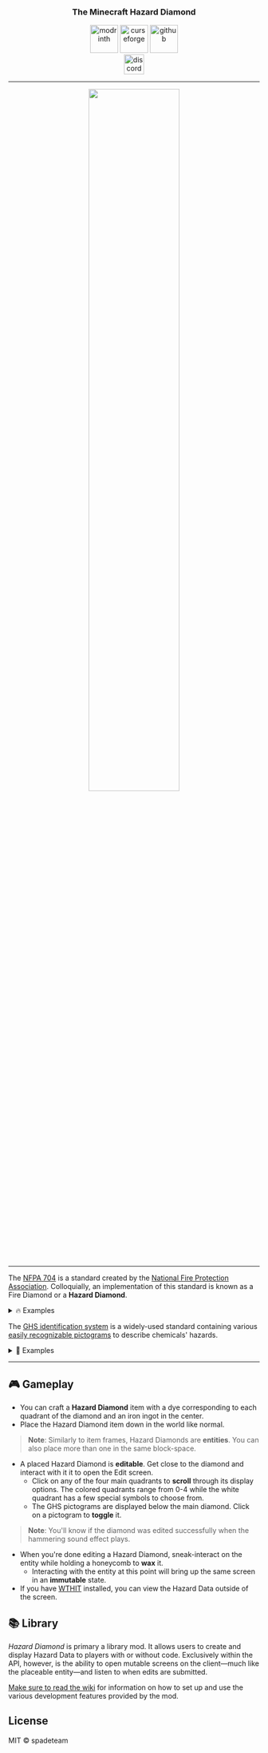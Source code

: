 <h3 align="center">The Minecraft Hazard Diamond</h3>
<p align="center">
  <a href="https://modrinth.com/mod/hazard-diamond"><img alt="modrinth" height="56" src="https://cdn.jsdelivr.net/npm/@intergrav/devins-badges@3/assets/cozy/available/modrinth_64h.png" /></a>
  <a href="https://curseforge.com/minecraft/mc-mods/hazard-diamond"><img alt="curseforge" height="56" src="https://cdn.jsdelivr.net/npm/@intergrav/devins-badges@3/assets/cozy/available/curseforge_64h.png"></a>
  <a href="https://github.com/acikek/hazard-diamond"><img alt="github" height="56" src="https://cdn.jsdelivr.net/npm/@intergrav/devins-badges@3/assets/cozy/available/github_64h.png" /></a><br>
  <a href="https://discord.gg/QYymKz84tR"><img alt="discord-plural" height="40" src="https://cdn.jsdelivr.net/npm/@intergrav/devins-badges@3/assets/compact/social/discord-plural_46h.png"></a>
</p>

---

<p align="center">
  <img src="https://cdn.discordapp.com/attachments/1103546491265626112/1105311204999708733/hdbanner.png" width="60%"/>
</p>

---

The [NFPA 704](https://en.wikipedia.org/wiki/NFPA_704) is a standard created by the [National Fire Protection Association](https://www.nfpa.org/). Colloquially, an implementation of this standard is known as a Fire Diamond or a **Hazard Diamond**.

<details>
  <summary>🔥 Examples</summary>

## Propane (C₃H₈)
Despite being an extremely flammable material, Propane is a common household fuel used for barbecues and portable stoves. Take note of the additional health hazard in blue.

  <p align="center">
    <img src="https://c8.alamy.com/zooms/9/a580c650389e403599f46bed095d6661/htwegr.jpg" />
    <p align="center"><i>Credit: <a href="https://www.alamy.com/stock-photo/?cid=JGKEGNDSWGEVFH9SZ3SNUDJKQX93S6RFD57M5WX3GH4A3RXD8X85RAWW3C5LHDG7&name=Gado+Images">Gado Images</a></i></p>
  </p>

## Variations
The example below shows a nondescript substance stored in a green barrel with a special hazard warning of <b>OXY</b>. Such a variation does not exist in the NFPA 704 standard; this demonstrates the regional or field-specific differences between hazard diamonds.

  <p align="center">
    <img src="https://www.bradyid.com/-/media/brady-americas-images/smartsite-images/resource-center/article-images/nfpa-diamond-labeling/nfpa-diamond-labeling.jpg" width="75%">
    <p align="center"><i>Credit: <a href=https://www.bradyid.com/resources/nfpa704-diamond-labeling-guide>BRADY</a></i></p>
  </p>

  ---

</details>

The [GHS identification system](https://en.wikipedia.org/wiki/Globally_Harmonized_System_of_Classification_and_Labelling_of_Chemicals) is a widely-used standard containing various [easily recognizable pictograms](https://en.wikipedia.org/wiki/GHS_hazard_pictograms) to describe chemicals' hazards.

<details>
  <summary>💠 Examples</summary>

## Ethanol (C₂H₅OH)
Ethanol is a widespread yet potentially dangerous chemical. This gigantic vat of it warns that the substance is harmful, both in the long-term and from short exposure, and that it is flammable.

  <p align="center">
    <img src="https://www.safetyandhealthmagazine.com/ext/resources/images/2015/4-apr/ws-label.jpg?t=1427204105&width=696" width="40%"/>
    <p align="center"><i>Credit: <a href=https://www.safetyandhealthmagazine.com/articles/12006-modifying-hazcomghs-pictograms>Safety and Health Magazine</a></i></p>
  </p>

> While **C₂H₆O** is an acceptable molecular formula for Ethanol, the author prefers the "OH" version due to the attached hydroxyl group's separation from the rest of the structure.

</details>

---

## 🎮 Gameplay

- You can craft a **Hazard Diamond** item with a dye corresponding to each quadrant of the diamond and an iron ingot in the center.
- Place the Hazard Diamond item down in the world like normal.
> **Note**: Similarly to item frames, Hazard Diamonds are **entities**. You can also place more than one in the same block-space.
- A placed Hazard Diamond is **editable**. Get close to the diamond and interact with it it to open the Edit screen.
    - Click on any of the four main quadrants to **scroll** through its display options. The colored quadrants range from 0-4 while the white quadrant has a few special symbols to choose from.
    - The GHS pictograms are displayed below the main diamond. Click on a pictogram to **toggle** it.
> **Note**: You'll know if the diamond was edited successfully when the hammering sound effect plays.
- When you're done editing a Hazard Diamond, sneak-interact on the entity while holding a honeycomb to **wax** it.
    - Interacting with the entity at this point will bring up the same screen in an **immutable** state.
- If you have [WTHIT](https://modrinth.com/mod/wthit) installed, you can view the Hazard Data outside of the screen.

## 📚 Library

*Hazard Diamond* is primary a library mod. It allows users to create and display Hazard Data to players with or without code. Exclusively within the API, however, is the ability to open mutable screens on the client—much like the placeable entity—and listen to when edits are submitted.

[Make sure to read the wiki](https://github.com/acikek/hazard-diamond/wiki) for information on how to set up and use the various development features provided by the mod.

## License

MIT © spadeteam
